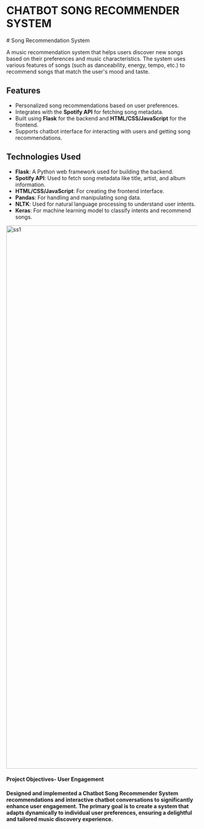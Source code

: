 <h1>CHATBOT SONG RECOMMENDER SYSTEM</h1>
# Song Recommendation System

A music recommendation system that helps users discover new songs based on their preferences and music characteristics. The system uses various features of songs (such as danceability, energy, tempo, etc.) to recommend songs that match the user's mood and taste.

## Features

- Personalized song recommendations based on user preferences.
- Integrates with the **Spotify API** for fetching song metadata.
- Built using **Flask** for the backend and **HTML/CSS/JavaScript** for the frontend.
- Supports chatbot interface for interacting with users and getting song recommendations.

## Technologies Used

- **Flask**: A Python web framework used for building the backend.
- **Spotify API**: Used to fetch song metadata like title, artist, and album information.
- **HTML/CSS/JavaScript**: For creating the frontend interface.
- **Pandas**: For handling and manipulating song data.
- **NLTK**: Used for natural language processing to understand user intents.
- **Keras**: For machine learning model to classify intents and recommend songs.

<img width="1428" alt="ss1" src=https://github.com/user-attachments/assets/491be0bb-b07f-4f5b-b8c2-92a62c5000fc>

<h4>Project Objectives- User Engagement</h4>
<h4>Designed and implemented a Chatbot Song Recommender
System recommendations and interactive chatbot conversations to
significantly enhance user engagement.
The primary goal is to create a system that adapts dynamically to
individual user preferences, ensuring a delightful and tailored music
discovery experience. </h4>
